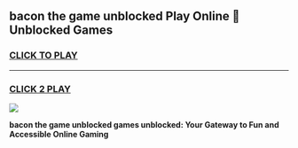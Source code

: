 
## bacon the game unblocked Play Online 👋 Unblocked Games
<h3>
<a href="https://premium.freeplayer.one?title=bacon_the_game_unblocked&ref=19F">CLICK TO PLAY</a></h3>
<hr>

<h3>
<a href="https://premium.freeplayer.one?title=bacon_the_game_unblocked&ref=19F">CLICK 2 PLAY</a>
  
</h3>

<a href="https://premium.freeplayer.one?title=bacon_the_game_unblocked&ref=19F"><img src="https://clearcache.store/games.png"></a>


**bacon the game unblocked games unblocked: Your Gateway to Fun and Accessible Online Gaming**
